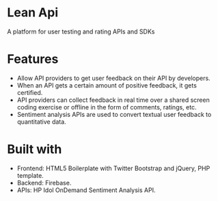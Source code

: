 # Lean Api
A platform for user testing and rating APIs and SDKs

# Features
- Allow API providers to get user feedback on their API by developers.
- When an API gets a certain amount of positive feedback, it gets certified.
- API providers can collect feedback in real time over a shared screen coding exercise or offline in the form of comments, ratings, etc.
- Sentiment analysis APIs are used to convert textual user feedback to quantitative data.
 
# Built with
- Frontend: HTML5 Boilerplate with Twitter Bootstrap and jQuery, PHP template.
- Backend: Firebase.
- APIs: HP Idol OnDemand Sentiment Analysis API.
